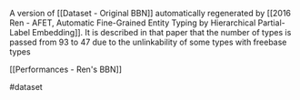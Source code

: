 A version of [[Dataset - Original BBN]] automatically regenerated by [[2016 Ren - AFET, Automatic Fine-Grained Entity Typing by Hierarchical Partial-Label Embedding]]. It is described in that paper that the number of types is passed from 93 to 47 due to the unlinkability of some types with freebase types

[[Performances - Ren's BBN]]

#dataset 